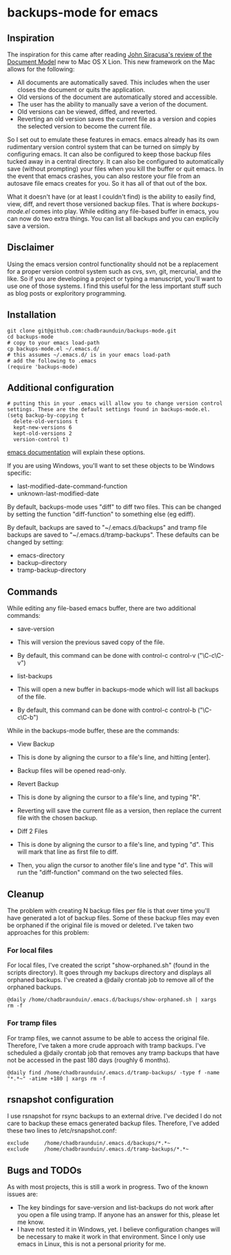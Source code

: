 
# backups-mode for emacs

## Inspiration
The inspiration for this came after reading [John Siracusa's review of the Document Model](http://arstechnica.com/apple/reviews/2011/07/mac-os-x-10-7.ars/7#document-model) new to Mac OS X Lion. This new framework on the Mac allows for the following:

* All documents are automatically saved. This includes when the user closes the document or quits the application.
* Old versions of the document are automatically stored and accessible.
* The user has the ability to manually save a verion of the document.
* Old versions can be viewed, diffed, and reverted.
* Reverting an old version saves the current file as a version and copies the selected version to become the current file.

So I set out to emulate these features in emacs. emacs already has its own rudimentary version control system that can be turned on simply by configuring emacs. It can also be configured to keep those backup files tucked away in a central directory. It can also be configured to automatically save (without prompting) your files when you kill the buffer or quit emacs. In the event that emacs crashes, you can also restore your file from an autosave file emacs creates for you. So it has all of that out of the box.

What it doesn't have (or at least I couldn't find) is the ability to easily find, view, diff, and revert those versioned backup files. That is where *backups-mode.el* comes into play. While editing any file-based buffer in emacs, you can now do two extra things. You can list all backups and you can explicily save a version.

## Disclaimer
Using the emacs version control functionality should not be a replacement for a proper version control system such as cvs, svn, git, mercurial, and the like. So if you are developing a project or typing a manuscript, you'll want to use one of those systems. I find this useful for the less important stuff such as blog posts or exploritory programming.

## Installation
    git clone git@github.com:chadbraunduin/backups-mode.git
    cd backups-mode
    # copy to your emacs load-path
    cp backups-mode.el ~/.emacs.d/
    # this assumes ~/.emacs.d/ is in your emacs load-path
    # add the following to .emacs
    (require 'backups-mode)

## Additional configuration
    # putting this in your .emacs will allow you to change version control settings. These are the default settings found in backups-mode.el.
    (setq backup-by-copying t
      delete-old-versions t
      kept-new-versions 6
      kept-old-versions 2
      version-control t)
[emacs documentation](http://www.gnu.org/software/emacs/elisp/html_node/Numbered-Backups.html) will explain these options.

If you are using Windows, you'll want to set these objects to be Windows specific:

* last-modified-date-command-function
* unknown-last-modified-date

By default, backups-mode uses "diff" to diff two files. This can be changed by setting the function "diff-function" to something else (eg ediff).

By default, backups are saved to "~/.emacs.d/backups" and tramp file backups are saved to "~/.emacs.d/tramp-backups". These defaults can be changed by setting:

* emacs-directory
* backup-directory
* tramp-backup-directory

## Commands
While editing any file-based emacs buffer, there are two additional commands:

* save-version
 * This will version the previous saved copy of the file.
 * By default, this command can be done with control-c control-v ("\C-c\C-v")

* list-backups
 * This will open a new buffer in backups-mode which will list all backups of the file.
 * By default, this command can be done with control-c control-b ("\C-c\C-b")
 
While in the backups-mode buffer, these are the commands:

* View Backup
 * This is done by aligning the cursor to a file's line, and hitting \[enter\]. 
 * Backup files will be opened read-only.

* Revert Backup
 * This is done by aligning the cursor to a file's line, and typing "R".
 * Reverting will save the current file as a version, then replace the current file with the chosen backup.

* Diff 2 Files
 * This is done by aligning the cursor to a file's line, and typing "d". This will mark that line as first file to diff. 
 * Then, you align the cursor to another file's line and type "d". This will run the "diff-function" command on the two selected files.

## Cleanup
The problem with creating N backup files per file is that over time you'll have generated a lot of backup files. Some of these backup files may even be orphaned if the original file is moved or deleted. I've taken two approaches for this problem:

### For local files
For local files, I've created the script "show-orphaned.sh" (found in the scripts directory). It goes through my backups directory and displays all orphaned backups. I've created a @daily crontab job to remove all of the orphaned backups.

    @daily /home/chadbraunduin/.emacs.d/backups/show-orphaned.sh | xargs rm -f
### For tramp files
For tramp files, we cannot assume to be able to access the original file. Therefore, I've taken a more crude approach with tramp backups. I've scheduled a @daily crontab job that removes any tramp backups that have not be accessed in the past 180 days (roughly 6 months).

    @daily find /home/chadbraunduin/.emacs.d/tramp-backups/ -type f -name "*.*~" -atime +180 | xargs rm -f

## rsnapshot configuration
I use rsnapshot for rsync backups to an external drive. I've decided I do not care to backup these emacs generated backup files. Therefore, I've added these two lines to /etc/rsnapshot.conf:

    exclude		/home/chadbraunduin/.emacs.d/backups/*.*~
    exclude		/home/chadbraunduin/.emacs.d/tramp-backups/*.*~

## Bugs and TODOs
As with most projects, this is still a work in progress. Two of the known issues are:

* The key bindings for save-version and list-backups do not work after you open a file using tramp. If anyone has an answer for this, please let me know.
* I have not tested it in Windows, yet. I believe configuration changes will be necessary to make it work in that environment. Since I only use emacs in Linux, this is not a personal priority for me.

